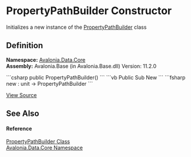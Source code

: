 # PropertyPathBuilder Constructor


Initializes a new instance of the <a href="T_Avalonia_Data_Core_PropertyPathBuilder">PropertyPathBuilder</a> class



## Definition
**Namespace:** <a href="N_Avalonia_Data_Core">Avalonia.Data.Core</a>  
**Assembly:** Avalonia.Base (in Avalonia.Base.dll) Version: 11.2.0

<Tabs groupId="api-code-preview">
<TabItem value="csharp" label="C#">
```csharp
public PropertyPathBuilder()
```
</TabItem>
<TabItem value="vb" label="VB">
```vb
Public Sub New
```
</TabItem>
<TabItem value="fsharp" label="F#">
```fsharp
new : unit -> PropertyPathBuilder
```
</TabItem>
</Tabs>



<a href="https://github.com/AvaloniaUI/Avalonia/tree/master/src/Avalonia.Base/Data/Core/PropertyPath.cs#L19" title="View the source code">View Source</a>



## See Also


#### Reference
<a href="T_Avalonia_Data_Core_PropertyPathBuilder">PropertyPathBuilder Class</a>  
<a href="N_Avalonia_Data_Core">Avalonia.Data.Core Namespace</a>  

